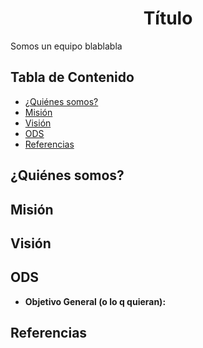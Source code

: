 <h1 align="center">Título</h1>

Somos un equipo blablabla


## Tabla de Contenido
- [¿Quiénes somos?](#quiénes-somos)
- [Misión](#misión)
- [Visión](#visión)
- [ODS](#ods)
- [Referencias](#referencias)

## ¿Quiénes somos?

## Misión

## Visión

## ODS


- **Objetivo General (o lo q quieran):**


## Referencias



